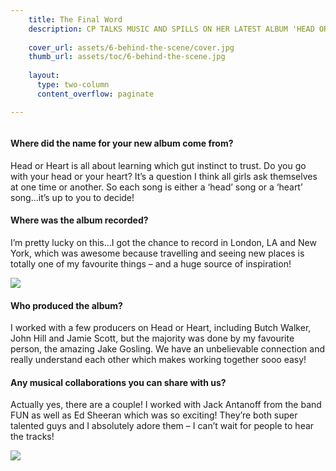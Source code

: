 ```yaml
---
    title: The Final Word
    description: CP TALKS MUSIC AND SPILLS ON HER LATEST ALBUM 'HEAD OR HEART'
    
    cover_url: assets/6-behind-the-scene/cover.jpg
    thumb_url: assets/toc/6-behind-the-scene.jpg
    
    layout:
      type: two-column
      content_overflow: paginate

---
```


<style>
  
  #s6-behind-the-scene header {
    padding-top: 15%;
    
    margin-left: 20px;
    margin-right: 20px;
  }
  
  #s6-behind-the-scene h1.title {
    color: transparent;
    background: url(assets/6-behind-the-scene/cover-heading.svg) no-repeat;
    background-size: contain;
    background-position: right;
    height: 0;
    padding-bottom: 28%;   
  }
  
   #s6-behind-the-scene .description {
     font-family: 'proxima-nova';
     font-size: 18px;
     margin-top: 0px;
     text-align: right;
   }
</style>

<figure class="video">
  <img class="thumbnail" src="assets/6-behind-the-scene/cover.jpg" alt="" />
  <iframe data-src="//player.vimeo.com/video/84820598?autoplay=1&amp;byline=0&amp;portrait=0" width="100%" style="display:none" frameborder="0" webkitallowfullscreen mozallowfullscreen allowfullscreen></iframe>
</figure>

<div class="column-break"></div>

<h4>Where did the name for your new album come from?</h4>

Head or Heart is all about learning which gut instinct to trust. Do you go with your head or your heart? It’s a question I think all girls ask themselves at one time or another. So each song is either a ‘head’ song or a ‘heart’ song...it’s up to you to decide!

<h4>Where was the album recorded?</h4>

I’m pretty lucky on this...I got the chance to record in London, LA and New York, which was awesome because travelling and seeing new places is totally one of my favourite things – and a huge source of inspiration!

<img src="assets/6-behind-the-scene/content-images.jpg">

<h4>Who produced the album?</h4>

I worked with a few producers on Head or Heart, including Butch Walker, John Hill and Jamie Scott, but the majority was done by my favourite person, the amazing Jake Gosling. We have an unbelievable connection and really understand each other which makes working together sooo easy!

<h4>Any musical collaborations you can share with us?</h4>

Actually yes, there are a couple! I worked with Jack Antanoff from the band FUN as well as Ed Sheeran which was so exciting! They’re both super talented guys and I absolutely adore them – I can’t wait for people to hear the tracks!

<img src="assets/1-styling-it-out/_MG_5433_1024@2x.jpg">
